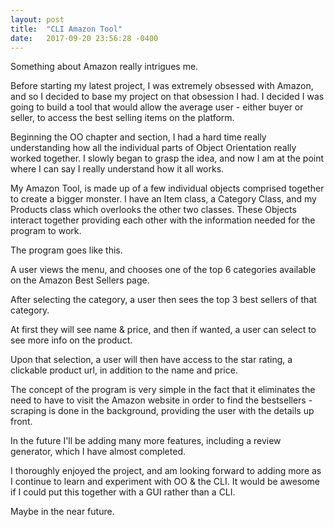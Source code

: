 ```yaml
---
layout: post
title:  "CLI Amazon Tool"
date:   2017-09-20 23:56:28 -0400
---
```



Something about Amazon really intrigues me.

Before starting my latest project, I was extremely obsessed with Amazon, and so I decided to base my project on that obsession I had. I decided I was going to build a tool that would allow the average user - either buyer or seller, to access the best selling items on the platform.

Beginning the OO chapter and section, I had a hard time really understanding how all the individual parts of Object Orientation really worked together. I slowly began to grasp the idea, and now I am at the point where I can say I really understand how it all works.

My Amazon Tool, is made up of a few individual objects comprised together to create a bigger monster. I have an Item class, a Category Class, and my Products class which overlooks the other two classes. These Objects interact together providing each other with the information needed for the program to work.

The program goes like this. 

A user views the menu, and chooses one of the top 6 categories available on the Amazon Best Sellers page.

After selecting the category, a user then sees the top 3 best sellers of that category.

At first they will see name & price, and then if wanted, a user can select to see more info on the product.

Upon that selection, a user will then have access to the star rating, a clickable product url, in addition to the name and price.

The concept of the program is very simple in the fact that it eliminates the need to have to visit the Amazon website in order to find the bestsellers - scraping is done in the background, providing the user with the details up front.

In the future I'll be adding many more features, including a review generator, which I have almost completed.

I thoroughly enjoyed the project, and am looking forward to adding more as I continue to learn and experiment with OO & the CLI. It would be awesome if I could put this together with a GUI rather than a CLI.

Maybe in the near future.
